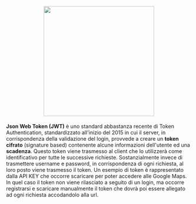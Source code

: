 <h1 align="center">
  <a href="https://nodejs.org/it/"><img src="http://jwt.io/img/logo-asset.svg" width="300px" /></a>
</h1>

**Json Web Token (JWT)** è uno standard abbastanza recente di Token Authentication, standardizzato all'inizio del 2015 in cui il server, in corrispondenza della 
validazione del login, provvede a creare un **token cifrato** (signature based) contenente alcune informazioni dell'utente ed una **scadenza**. Questo token viene 
trasmesso al client che lo utilizzerà come identificativo per tutte le successive richieste. Sostanzialmente invece di trasmettere username e password, in corrispondenza
di ogni richiesta, al loro posto viene trasmesso il token. Un esempio di token è rappresentato dalla API KEY che occorre scaricare per poter accedere alle Google Maps. 
In quel caso il token non viene rilasciato a seguito di un login, ma occorre registrarsi e scaricare manualmente il token che dovrà poi essere allegato ad ogni richiesta accodandolo alla url.

